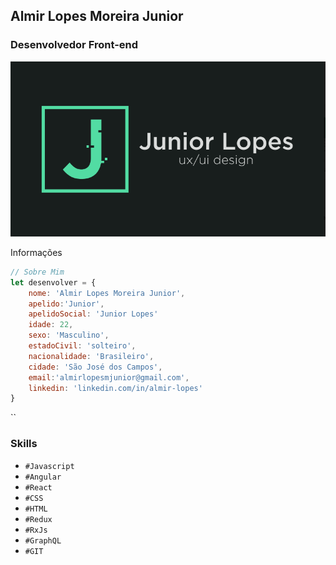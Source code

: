 ## Almir Lopes Moreira Junior
### Desenvolvedor Front-end

![Logo Marca](https://github.com/juniorlopes001/avaliacao-github-almir/blob/master/imagem.png)

Informações
```javascript
// Sobre Mim
let desenvolver = {
    nome: 'Almir Lopes Moreira Junior',
    apelido:'Junior',
    apelidoSocial: 'Junior Lopes'
    idade: 22,
    sexo: 'Masculino',
    estadoCivil: 'solteiro',
    nacionalidade: 'Brasileiro',
    cidade: 'São José dos Campos',
    email:'almirlopesmjunior@gmail.com',
    linkedin: 'linkedin.com/in/almir-lopes'
}
```
``

### Skills

- `#Javascript`
- `#Angular`
- `#React`
- `#CSS`
- `#HTML`
- `#Redux`
- `#RxJs`
- `#GraphQL`
- `#GIT`

